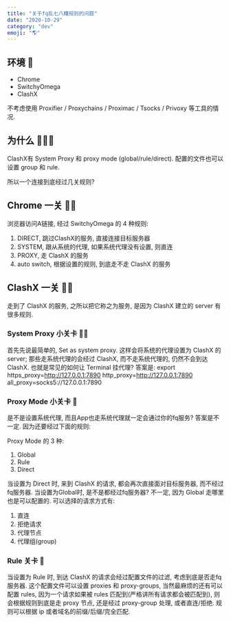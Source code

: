 ```yaml
---
title: "关于fq乱七八糟规则的问题"
date: "2020-10-29"
category: "dev"
emoji: "🌎"
---
```


## 环境 🌲

- Chrome
- SwitchyOmega
- ClashX

不考虑使用 Proxifier / Proxychains / Proximac / Tsocks / Privoxy 等工具的情况.

## 为什么 🤷🏻‍♂️

ClashX有 System Proxy 和 proxy mode (global/rule/direct).
配置的文件也可以设置 group 和 rule.

所以一个连接到底经过几关规则?

## Chrome 一关 🤲🏻

浏览器访问A链接, 经过 SwitchyOmega 的 4 种规则:
1. DIRECT, 跳过ClashX的服务, 直接连接目标服务器
2. SYSTEM, 跟从系统的代理, 如果系统代理没有设置, 则直连
3. PROXY, 走 ClashX 的服务
4. auto switch, 根据设置的规则, 到底走不走 ClashX 的服务

## ClashX 一关 👐🏻

走到了 ClashX 的服务, 之所以把它称之为服务, 是因为 ClashX 建立的 server 有很多规则.

### System Proxy 小关卡 🙌🏻

首先先说最简单的, Set as system proxy. 这样会将系统的代理设置为 ClashX 的 server; 那些走系统代理的会经过 ClashX, 而不走系统代理的, 仍然不会到达 ClashX. 也就是常见的如何让 Terminal 挂代理? 答案是:
export https_proxy=http://127.0.0.1:7890 http_proxy=http://127.0.0.1:7890 all_proxy=socks5://127.0.0.1:7890

### Proxy Mode 小关卡 👏

是不是设置系统代理,  而且App也走系统代理就一定会通过你的fq服务? 答案是不一定. 因为还要经过下面的规则:

Proxy Mode 的 3 种:
1. Global
2. Rule
3. Direct

当设置为 Direct 时, 来到 ClashX 的请求, 都会再次直接面对目标服务器, 而不经过fq服务器.
当设置为Global时, 是不是都经过fq服务器? 不一定, 因为 Global 走哪里也是可以配置的. 可以选择的请求方式有:
1. 直连
2. 拒绝请求
3. 代理节点
4. 代理组(group)

### Rule 关卡 🤝

当设置为 Rule 时, 到达 ClashX 的请求会经过配置文件的过滤, 考虑到底是否走fq服务器.
这个配置文件可以设置 proxies 和 proxy-groups, 当然最麻烦的还有可以配置 rules, 因为一个请求如果被 rules 匹配到(严格讲所有请求都会被匹配到), 则会根据规则到底是走 proxy 节点, 还是经过 proxy-group 处理, 或者直连/拒绝. 规则可以根据 ip 或者域名的前缀/后缀/完全匹配.

